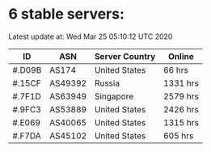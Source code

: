 # 6 stable servers:

Latest update at: Wed Mar 25 05:10:12 UTC 2020

| ID | ASN | Server Country | Online |
| -- | --- | -------------- | ------ |
| #.D09B | AS174 | United States | 66 hrs |
| #.15CF | AS49392 | Russia | 1331 hrs |
| #.7F1D | AS63949 | Singapore | 2579 hrs |
| #.9FC3 | AS53889 | United States | 2426 hrs |
| #.E069 | AS40065 | United States | 1315 hrs |
| #.F7DA | AS45102 | United States | 605 hrs |

